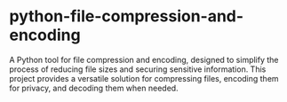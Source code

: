 # python-file-compression-and-encoding
A Python tool for file compression and encoding, designed to simplify the process of reducing file sizes and securing sensitive information. This project provides a versatile solution for compressing files, encoding them for privacy, and decoding them when needed.

